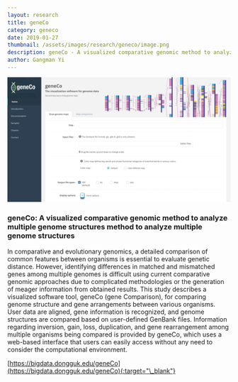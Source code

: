 ```yaml
---
layout: research
title: geneCo
category: geneco
date: 2019-01-27
thumbnail: /assets/images/research/geneco/image.png
description: geneCo - A visualized comparative genomic method to analyze multiple genome structures
author: Gangman Yi
---
```


![geneCo](/assets/images/research/geneco/image.png)

### geneCo: A visualized comparative genomic method to analyze multiple genome structures method to analyze multiple genome structures

In comparative and evolutionary genomics, a detailed comparison of common features between organisms is essential to evaluate genetic distance. However, identifying differences in matched and mismatched genes among multiple genomes is difficult using current comparative genomic approaches due to complicated methodologies or the generation of meager information from obtained results. This study describes a visualized software tool, geneCo (gene Comparison), for comparing genome structure and gene arrangements between various organisms. User data are aligned, gene information is recognized, and genome structures are compared based on user-defined GenBank files. Information regarding inversion, gain, loss, duplication, and gene rearrangement among multiple organisms being compared is provided by geneCo, which uses a web-based interface that users can easily access without any need to consider the computational environment.

[https://bigdata.dongguk.edu/geneCo](https://bigdata.dongguk.edu/geneCo){:target="\_blank"}
